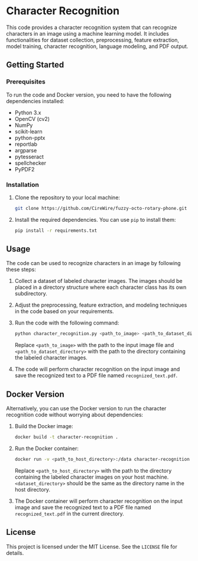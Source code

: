 # Character Recognition

This code provides a character recognition system that can recognize characters in an image using a machine learning model. It includes functionalities for dataset collection, preprocessing, feature extraction, model training, character recognition, language modeling, and PDF output.

## Getting Started

### Prerequisites

To run the code and Docker version, you need to have the following dependencies installed:

- Python 3.x
- OpenCV (cv2)
- NumPy
- scikit-learn
- python-pptx
- reportlab
- argparse
- pytesseract
- spellchecker
- PyPDF2

### Installation

1. Clone the repository to your local machine:

   ```bash
   git clone https://github.com/CireWire/fuzzy-octo-rotary-phone.git
   ```

2. Install the required dependencies. You can use `pip` to install them:

   ```bash
   pip install -r requirements.txt
   ```

## Usage

The code can be used to recognize characters in an image by following these steps:

1. Collect a dataset of labeled character images. The images should be placed in a directory structure where each character class has its own subdirectory.

2. Adjust the preprocessing, feature extraction, and modeling techniques in the code based on your requirements.

3. Run the code with the following command:

   ```bash
   python character_recognition.py <path_to_image> <path_to_dataset_directory>
   ```

   Replace `<path_to_image>` with the path to the input image file and `<path_to_dataset_directory>` with the path to the directory containing the labeled character images.

4. The code will perform character recognition on the input image and save the recognized text to a PDF file named `recognized_text.pdf`.

## Docker Version

Alternatively, you can use the Docker version to run the character recognition code without worrying about dependencies:

1. Build the Docker image:

   ```bash
   docker build -t character-recognition .
   ```

2. Run the Docker container:

   ```bash
   docker run -v <path_to_host_directory>:/data character-recognition <path_to_image> /data/<dataset_directory>
   ```

   Replace `<path_to_host_directory>` with the path to the directory containing the labeled character images on your host machine. `<dataset_directory>` should be the same as the directory name in the host directory.

3. The Docker container will perform character recognition on the input image and save the recognized text to a PDF file named `recognized_text.pdf` in the current directory.

## License

This project is licensed under the MIT License. See the `LICENSE` file for details.
